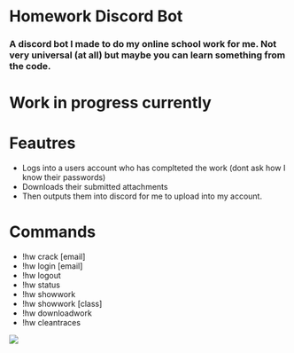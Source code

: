 # Homework Discord Bot
### A discord bot I made to do my online school work for me. Not very universal (at all) but maybe you can learn something from the code.

# Work in progress currently

# Feautres 
  - Logs into a users account who has complteted the work (dont ask how I know their passwords)
  - Downloads their submitted attachments
  - Then outputs them into discord for me to upload into my account.
  
# Commands
  - !hw crack [email]
  - !hw login [email]
  - !hw logout 
  - !hw status 
  - !hw showwork
  - !hw showwork [class]
  - !hw downloadwork 
  - !hw cleantraces 

 <img src="https://i.gyazo.com/d5b7321480423eab87b00d0e0e5ccb80.png"/>  
